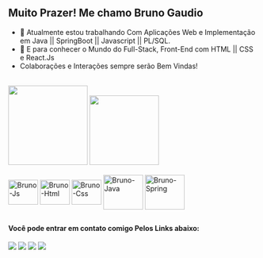 
<H2>Muito Prazer! Me chamo Bruno Gaudio</H2>

- 🌱 Atualmente estou trabalhando Com Aplicações Web e Implementação em Java || SpringBoot || Javascript || PL/SQL.
- 🤔 E para conhecer o Mundo do Full-Stack, Front-End com HTML || CSS e React.Js
- Colaborações e Interações sempre serão Bem Vindas! </br></br>

<div style="display: inline_block" "text-align: center">
<img height="160em" src="https://github-readme-stats.vercel.app/api?username=GaudioBruno22&show_icons=true&theme=chartreuse-dark&include_all_commits=true&count_private=true"/>
<img height="140em" src="https://github-readme-stats.vercel.app/api/top-langs/?username=GaudioBruno22&layout=compact&langs_count=16&theme=chartreuse-dark"/>

</div>
<div style="display: inline_block"><br>
  <img align="center" alt="Bruno-Js"     height="50" width="60" src="https://cdn.jsdelivr.net/gh/devicons/devicon/icons/javascript/javascript-original.svg">
  <img align="center" alt="Bruno-Html"   height="50" width="60" src="https://cdn.jsdelivr.net/gh/devicons/devicon/icons/html5/html5-original.svg">
  <img align="center" alt="Bruno-Css"    height="50" width="60" src="https://cdn.jsdelivr.net/gh/devicons/devicon/icons/css3/css3-original.svg">
  <img align="center" alt="Bruno-Java"   height="70" width="80" src="https://cdn.jsdelivr.net/gh/devicons/devicon/icons/java/java-original-wordmark.svg">
  <img align="center" alt="Bruno-Spring" height="70" width="80" src="https://cdn.jsdelivr.net/gh/devicons/devicon/icons/spring/spring-original-wordmark.svg">
 <!- <img align="center" alt="Bruno-Oracle" height="90" width="110" src="https://cdn.jsdelivr.net/gh/devicons/devicon/icons/oracle/oracle-original.svg">
 <!- <img align="right" alt="Bruno-pic" height="180" style="border-radius:600px;" src="https://cdn.picrew.me/shareImg/org/202301/338224_JJwfNWyX.png">
</div>
  
  ##

<div> 
  
  <h4>Você pode entrar em contato comigo Pelos Links abaixo:</h4>

  <a href="https://instagram.com/gaudiobruno" target="_blank"><img src="https://img.shields.io/badge/-Instagram-%23E4405F?style=for-the-badge&logo=instagram&logoColor=white" target="_blank"></a>
<a href="https://discord.gg/HyxrDEMy" target="_blank"><img src="https://img.shields.io/badge/Discord-7289DA?style=for-the-badge&logo=discord&logoColor=white" target="_blank"></a>
  <a href = "mailto:brunogmattos22@gmail.com"><img src="https://img.shields.io/badge/-Gmail-%23333?style=for-the-badge&logo=gmail&logoColor=white" target="_blank"></a>
  <a href="https://www.linkedin.com/in/bruno-gaudio" target="_blank"><img src="https://img.shields.io/badge/-LinkedIn-%230077B5?style=for-the-badge&logo=linkedin&logoColor=white" target="_blank"></a> 


</div>
